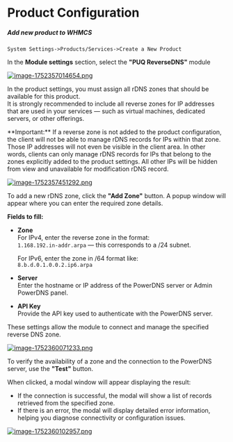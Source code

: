 # Product Configuration

##### Add new product to WHMCS

```
System Settings->Products/Services->Create a New Product
```

In the **Module settings** section, select the **"PUQ ReverseDNS"** module

[![image-1752357014654.png](https://doc.puq.info/uploads/images/gallery/2025-07/scaled-1680-/image-1752357014654.png)](https://doc.puq.info/uploads/images/gallery/2025-07/image-1752357014654.png)

In the product settings, you must assign all rDNS zones that should be available for this product.  
It is strongly recommended to include all reverse zones for IP addresses that are used in your services — such as virtual machines, dedicated servers, or other offerings.

<p class="callout warning">**Important:**  
If a reverse zone is not added to the product configuration, the client will not be able to manage rDNS records for IPs within that zone.  
Those IP addresses will not even be visible in the client area.  
In other words, clients can only manage rDNS records for IPs that belong to the zones explicitly added to the product settings. All other IPs will be hidden from view and unavailable for modification rDNS record.</p>

[![image-1752357451292.png](https://doc.puq.info/uploads/images/gallery/2025-07/scaled-1680-/image-1752357451292.png)](https://doc.puq.info/uploads/images/gallery/2025-07/image-1752357451292.png)

To add a new rDNS zone, click the **"Add Zone"** button. A popup window will appear where you can enter the required zone details.

**Fields to fill:**

- **Zone**  
    For IPv4, enter the reverse zone in the format:  
    `1.168.192.in-addr.arpa` — this corresponds to a /24 subnet.
    
    For IPv6, enter the zone in /64 format like:  
    `8.b.d.0.1.0.0.2.ip6.arpa`
- **Server**  
    Enter the hostname or IP address of the PowerDNS server or Admin PowerDNS panel.
- **API Key**  
    Provide the API key used to authenticate with the PowerDNS server.

These settings allow the module to connect and manage the specified reverse DNS zone.

[![image-1752360071233.png](https://doc.puq.info/uploads/images/gallery/2025-07/scaled-1680-/image-1752360071233.png)](https://doc.puq.info/uploads/images/gallery/2025-07/image-1752360071233.png)

To verify the availability of a zone and the connection to the PowerDNS server, use the **"Test"** button.

When clicked, a modal window will appear displaying the result:

- If the connection is successful, the modal will show a list of records retrieved from the specified zone.
- If there is an error, the modal will display detailed error information, helping you diagnose connectivity or configuration issues.

[![image-1752360102957.png](https://doc.puq.info/uploads/images/gallery/2025-07/scaled-1680-/image-1752360102957.png)](https://doc.puq.info/uploads/images/gallery/2025-07/image-1752360102957.png)